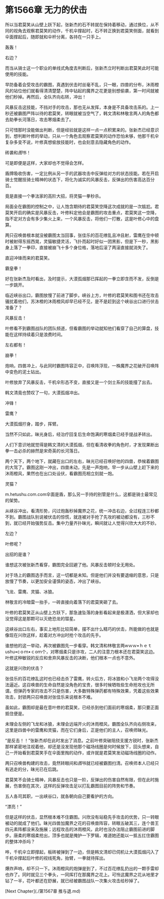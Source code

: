 # 第1566章 无力的伏击

所以当君莫笑从山壁上跃下起，张新杰的石不转就在保持着移动，通过换位，从不同的视角去观察君莫笑的动作，千机伞撑起时，石不转正换到君莫笑侧面，就看到伞面撑起后，随即就和伞杆分离，各持在一只手上。

轰轰！

右边？

而当从骑士这一个职业的单线式角度去判断后，张新杰立时判断出君莫笑此时可能使用的技能。

早防备着会受攻击的霸图，真遇到伏击时丝毫不乱，只一眼，四兽的分布，沐雨橙风的站位他们就看得清清楚楚，阵中钻起的魔界之花更是别想偷袭，第一时间就被他们秒掉。再然后，全队齐向右转，冲出！

风暴反击这技能，不挡对手的攻击，那也无从发挥，本身是不具备攻击系的。上一秒还被霸图严阵以待的君莫笑，转眼就被当空气了，韩文清和林敬言两人的角色都去助拳长河落日，攻击寒烟柔去了。

只可惜那时没能做出判断，但是经验就是这样一点一点积累来的。张新杰已经意识到，想判断叶修的举动，只从一个角色去观察君莫笑的动作恐怕未够，他那千机伞复杂多变不说，叶修真想偷放技能时，也会刻意去隐藏角色的动作。

砖袭和*图*书！

可是即便是这样，大家却也不觉得会怎样。

盾牌吸收伤害，一定比例从另一手的武器攻击中反弹给对方的状态技能。若在开启骑士觉醒技骑士精神的状态下，将化为诚实的风暴反击，反弹出的伤害高达百分百。

竟是直接一个拳法家的高阶大招，将灵猫一拳秒杀。

局面全在霸图的控制之中，让人饱含期待的君莫笑空降这次成就的是一次尴尬。君莫笑开启的确实是风暴反击，叶修料定他会是霸图的攻击重点，君莫笑这一空降，指不定对方会有多少集火上来，一个风暴反击，将他们一打散，这是叶修心中的盘算。

两只召唤兽根本就没被霸图太当回事，张佳乐的百花缭乱且冲且射，雷鹰在空中顿时被射得东摇西晃，灵猫敏捷灵活，飞扑而起时好似一团黑影，但是下一秒，黑影身上落了一拳印，直接被崩飞十多个身位格，落地后滚了两滚直接就消失了。

直迎冲锋而来的君莫笑。

霸皇拳！

好在张新杰及时看出，及时提示，大漠孤烟那已挥起的一拳立即含而不发，反倒是一步跳开。

临近峡谷出口，霸图放慢了前进了脚步。峡谷上方，叶修的君莫笑和图书还在攻击骚扰着他们，苏沐橙的沐雨橙风却早已经不见，是不是赶到这个峡谷出口进行伏击准备了？

风暴反击！

叶修看不到霸图战队的团队频道，但看霸图的举动就知他们看穿了自己的算盘，技能在这样持续着只是浪费时间。

左右都有！

崩拳！

炮响，四兽冲上，与此同时霸图阵容正中，召唤阵浮现，一株魔界之花破开召唤阵中变色的泥土钻出。

叶修放弃了风暴反击，千机伞形态不变，直接又是一个剑士系的技能撞了出去。

韩文清竟也赞叹了一句，大漠孤烟冲出。

冲锋！

雷鹰？

大漠孤烟拧身，踏步，挥臂。

当然不只如此，昧光身后，经治疗回复后生命饱满的寒烟柔已经手提战矛转出。

人们下意识地就觉得是韩文清的大漠孤烟，但在看清收拳的角色时，才发现果断出拳一击必杀的赫然是宋奇英的长河落日。

两个天下，两个地下，就藏在出口的左右，昧光已经召唤好他的四兽，恭候着霸图的大驾了。霸图这刚一冲出，四兽未动，先是一声炮响，早一步从山壁上赶下来的沐雨橙风，果然也在出口处设伏，看霸图亮相立刻就一炮。

灵猫？

m.hetushu.com.com伞面是盾，那么另一手持的别管是什么，这都是骑士最常见的架势。

从峡谷冲出，看清形势，闪过炮轰秒掉魔界之花，统一冲击右边，全过程连三秒都不到。霸图战队别说被伏击的惊慌，就连被对手抢了先攻的被动都没有，三秒不到，就已经开始强势反击。集中力量齐扑昧光，瞬间就让人觉得兴欣大大的不妙。

左边？

叶修呢？

出招的是谁？

谁想这次被张新杰看穿，霸图完全回避了他。风暴反击顿时全无用处。

对于场上的霸图选手而言，这一切都是未知。但是他们并没有要退缩的意思，只是放慢了节奏，以更加安全谨慎的姿态，冲出了峡谷。

飞龙、雷鹰、灵猫、冰狼。

林敬言的冷暗雷一抬手，一砖直接向着落下的君莫笑砸了去。

叶修的君莫笑正从山壁上方跃下，那急速坠落的身影看起来是极潇洒，但大家却也没觉得这是那颗可以灭绝恐龙的彗星。

这峡谷出口左右，事实上地形比较简单，摆不出什么精巧的伏击，所能做的也就是像现在兴欣这样，趁着对方冲出时抢个攻击的先手。

谁想他的这一举动，再次被霸图先一步看穿。韩文清和林敬言两wｗｗ•ｈｅｔushu•cｏｍ•ｃoｍ个，对寒烟柔只是诈攻，二人的注意力根本还在君莫笑这边。叶修这种敏锐的反应和舍弃风暴反击的决断，他们根本一点也不意外。

这就是兴欣的伏击？

张佳乐的百花缭乱这时也已经击杀了雷鹰，转火后方，将冰狼和小飞龙两个攻得没法逼近。这召唤兽的生命自然是没角色的宝贵，很多时候牺牲些生命抢攻也无所谓。但弹药专家的攻击不只是伤害，大多数特殊弹药都有特殊效果，凭着这些效果攻击，封锁两只召唤兽对张佳乐来说根本不难。

虽如此，霸图却是最在意叶修的君莫笑，已经杀到他们面前的寒烟柔，那只要正面抵住便是。

未理会左侧的飞龙和冰狼，未理会远端开火的沐雨橙风，霸图全队齐向右侧攻来，这里是四兽中的雷鹰和灵猫，而在它们身后，正是他们的主人，召唤师昧光。

“是反击！！”张新杰却在此时发出了消息。之前叶修突破阻挠支援方锐时，张新杰那样紧密地注视着他，却还是没发现他那个磁场线圈是何时候放下，回头想来，自己一开始看到君莫笑手在伞面里掏的动作，或许就是君莫笑发动磁场线圈的动作。

两只召唤兽构建的攻击，竟然转眼间和*图*书就已经被霸图扫清。召唤师本人已经只有逃走的分，昧光已在后跳。

君莫笑不会骑士精神，风暴反击也只是一阶，反弹出的伤害自然有限，但在此时施展，伤害倒在其次，这样的反弹攻击足以打乱霸图目前的阵势和节奏。

五人各司其职，一出峡谷口，就各朝向自己要看护的方向。

“漂亮！”

但是这样的伏击，显然根本难不住霸图。兴欣没有站稳先手攻击的优势，只一转眼被动的就成了他们。昧光四兽加魔界之花的召唤兽阵容，转眼五破其三，连个兽王四元素阵都没来及施展；远程攻击的沐雨橙风，此时也没办法阻止霸图前进的脚步。唐柔的寒烟柔抢出，顶多也就是掩护一下罗辑，难道她还能以一抵五扛住霸图的整体冲杀吗？

哗，千机伞立即撑起，板砖被弹到了一边，但是韩文清却已伺机让大漠孤烟闪入了千机伞撑起后叶修的视线死角，抬臂，一拳就待挥出。

爆炸声响，却不只一下。沐雨橙风的炮弹是到了，不过百花缭乱扔出的一颗手雷却也炸了。同时就见三个拳头，一同挥打在那魔界之花上。可怜这魔界之花从地里才钻了一半，花叶都还在舒展，就已经被霸图战队一次集火攻击给秒掉了。



[Next Chapter](./第1567章 推与退.md)